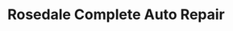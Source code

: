 ---
title: "Rosedale Complete Auto Repair"
url: /detroit/rosedale-complete-auto-repair/
shop: car repair
---